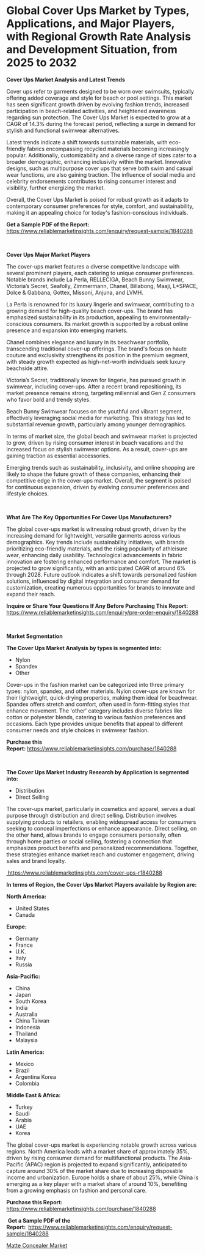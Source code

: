 <p><h1>Global Cover Ups Market by Types, Applications, and Major Players, with Regional Growth Rate Analysis and Development Situation, from 2025 to 2032</h1></p><p><strong>Cover Ups Market Analysis and Latest Trends</strong></p>
<p><p>Cover ups refer to garments designed to be worn over swimsuits, typically offering added coverage and style for beach or pool settings. This market has seen significant growth driven by evolving fashion trends, increased participation in beach-related activities, and heightened awareness regarding sun protection. The Cover Ups Market is expected to grow at a CAGR of 14.3% during the forecast period, reflecting a surge in demand for stylish and functional swimwear alternatives.</p><p>Latest trends indicate a shift towards sustainable materials, with eco-friendly fabrics encompassing recycled materials becoming increasingly popular. Additionally, customizability and a diverse range of sizes cater to a broader demographic, enhancing inclusivity within the market. Innovative designs, such as multipurpose cover ups that serve both swim and casual wear functions, are also gaining traction. The influence of social media and celebrity endorsements contributes to rising consumer interest and visibility, further energizing the market. </p><p>Overall, the Cover Ups Market is poised for robust growth as it adapts to contemporary consumer preferences for style, comfort, and sustainability, making it an appealing choice for today's fashion-conscious individuals.</p></p>
<p><strong>Get a Sample PDF of the Report:&nbsp;</strong> <a href="https://www.reliablemarketinsights.com/enquiry/request-sample/1840288?utm_campaign=3047&utm_medium=2&utm_source=Github&utm_content=ia&utm_term=05042025&utm_id=cover-ups">https://www.reliablemarketinsights.com/enquiry/request-sample/1840288</a></p>
<p>&nbsp;</p>
<p><strong>Cover Ups Major Market Players</strong></p>
<p><p>The cover-ups market features a diverse competitive landscape with several prominent players, each catering to unique consumer preferences. Notable brands include La Perla, RELLECIGA, Beach Bunny Swimwear, Victoria’s Secret, Seafolly, Zimmermann, Chanel, Billabong, Maaji, L*SPACE, Dolce & Gabbana, Gottex, Missoni, Anjuna, and LVMH.</p><p>La Perla is renowned for its luxury lingerie and swimwear, contributing to a growing demand for high-quality beach cover-ups. The brand has emphasized sustainability in its production, appealing to environmentally-conscious consumers. Its market growth is supported by a robust online presence and expansion into emerging markets.</p><p>Chanel combines elegance and luxury in its beachwear portfolio, transcending traditional cover-up offerings. The brand's focus on haute couture and exclusivity strengthens its position in the premium segment, with steady growth expected as high-net-worth individuals seek luxury beachside attire.</p><p>Victoria’s Secret, traditionally known for lingerie, has pursued growth in swimwear, including cover-ups. After a recent brand repositioning, its market presence remains strong, targeting millennial and Gen Z consumers who favor bold and trendy styles.</p><p>Beach Bunny Swimwear focuses on the youthful and vibrant segment, effectively leveraging social media for marketing. This strategy has led to substantial revenue growth, particularly among younger demographics.</p><p>In terms of market size, the global beach and swimwear market is projected to grow, driven by rising consumer interest in beach vacations and the increased focus on stylish swimwear options. As a result, cover-ups are gaining traction as essential accessories.</p><p>Emerging trends such as sustainability, inclusivity, and online shopping are likely to shape the future growth of these companies, enhancing their competitive edge in the cover-ups market. Overall, the segment is poised for continuous expansion, driven by evolving consumer preferences and lifestyle choices.</p></p>
<p>&nbsp;</p>
<p><strong>What Are The Key Opportunities For Cover Ups Manufacturers?</strong></p>
<p><p>The global cover-ups market is witnessing robust growth, driven by the increasing demand for lightweight, versatile garments across various demographics. Key trends include sustainability initiatives, with brands prioritizing eco-friendly materials, and the rising popularity of athleisure wear, enhancing daily usability. Technological advancements in fabric innovation are fostering enhanced performance and comfort. The market is projected to grow significantly, with an anticipated CAGR of around 6% through 2028. Future outlook indicates a shift towards personalized fashion solutions, influenced by digital integration and consumer demand for customization, creating numerous opportunities for brands to innovate and expand their reach.</p></p>
<p><strong>Inquire or Share Your Questions If Any Before Purchasing This Report:</strong> <a href="https://www.reliablemarketinsights.com/enquiry/pre-order-enquiry/1840288?utm_campaign=3047&utm_medium=2&utm_source=Github&utm_content=ia&utm_term=05042025&utm_id=cover-ups">https://www.reliablemarketinsights.com/enquiry/pre-order-enquiry/1840288</a></p>
<p>&nbsp;</p>
<p><strong>Market Segmentation</strong></p>
<p><strong>The Cover Ups Market Analysis by types is segmented into:</strong></p>
<p><ul><li>Nylon</li><li>Spandex</li><li>Other</li></ul></p>
<p><p>Cover-ups in the fashion market can be categorized into three primary types: nylon, spandex, and other materials. Nylon cover-ups are known for their lightweight, quick-drying properties, making them ideal for beachwear. Spandex offers stretch and comfort, often used in form-fitting styles that enhance movement. The 'other' category includes diverse fabrics like cotton or polyester blends, catering to various fashion preferences and occasions. Each type provides unique benefits that appeal to different consumer needs and style choices in swimwear fashion.</p></p>
<p><strong>Purchase this Report:&nbsp;</strong><a href="https://www.reliablemarketinsights.com/purchase/1840288?utm_campaign=3047&utm_medium=2&utm_source=Github&utm_content=ia&utm_term=05042025&utm_id=cover-ups">https://www.reliablemarketinsights.com/purchase/1840288</a></p>
<p>&nbsp;</p>
<p><strong>The Cover Ups Market Industry Research by Application is segmented into:</strong></p>
<p><ul><li>Distribution</li><li>Direct Selling</li></ul></p>
<p><p>The cover-ups market, particularly in cosmetics and apparel, serves a dual purpose through distribution and direct selling. Distribution involves supplying products to retailers, enabling widespread access for consumers seeking to conceal imperfections or enhance appearance. Direct selling, on the other hand, allows brands to engage consumers personally, often through home parties or social selling, fostering a connection that emphasizes product benefits and personalized recommendations. Together, these strategies enhance market reach and customer engagement, driving sales and brand loyalty.</p></p>
<p><a href="https://www.reliablemarketinsights.com/cover-ups-r1840288?utm_campaign=3047&utm_medium=2&utm_source=Github&utm_content=ia&utm_term=05042025&utm_id=cover-ups">&nbsp;https://www.reliablemarketinsights.com/cover-ups-r1840288</a></p>
<p><strong>In terms of Region, the Cover Ups Market Players available by Region are:</strong></p>
<p>
    <p> <strong> North America: </strong>
        <ul>
            <li>United States</li>
            <li>Canada</li>
        </ul>
        </p> 
    <p> <strong> Europe: </strong>
        <ul>
            <li>Germany</li>
            <li>France</li>
            <li>U.K.</li>
            <li>Italy</li>
            <li>Russia</li>
        </ul>
        </p> 
    <p> <strong> Asia-Pacific: </strong>
        <ul>
            <li>China</li>
            <li>Japan</li>
            <li>South Korea</li>
            <li>India</li>
            <li>Australia</li>
            <li>China Taiwan</li>
            <li>Indonesia</li>
            <li>Thailand</li>
            <li>Malaysia</li>
        </ul>
        </p> 
    <p> <strong> Latin America: </strong>
        <ul>
            <li>Mexico</li>
            <li>Brazil</li>
            <li>Argentina Korea</li>
            <li>Colombia</li>
        </ul>
        </p> 
    <p> <strong> Middle East & Africa: </strong>
        <ul>
            <li>Turkey</li>
            <li>Saudi</li>
            <li>Arabia</li>
            <li>UAE</li>
            <li>Korea</li>
        </ul>
    </p>
    </p>
<p><p>The global cover-ups market is experiencing notable growth across various regions. North America leads with a market share of approximately 35%, driven by rising consumer demand for multifunctional products. The Asia-Pacific (APAC) region is projected to expand significantly, anticipated to capture around 30% of the market share due to increasing disposable income and urbanization. Europe holds a share of about 25%, while China is emerging as a key player with a market share of around 10%, benefiting from a growing emphasis on fashion and personal care.</p></p>
<p><strong>Purchase this Report: </strong><a href="https://www.reliablemarketinsights.com/purchase/1840288?utm_campaign=3047&utm_medium=2&utm_source=Github&utm_content=ia&utm_term=05042025&utm_id=cover-ups">https://www.reliablemarketinsights.com/purchase/1840288</a></p>
<p>&nbsp;<strong>Get a Sample PDF of the Report:&nbsp;&nbsp;</strong><a href="https://www.reliablemarketinsights.com/enquiry/request-sample/1840288?utm_campaign=3047&utm_medium=2&utm_source=Github&utm_content=ia&utm_term=05042025&utm_id=cover-ups">https://www.reliablemarketinsights.com/enquiry/request-sample/1840288</a></p>
<p><strong></strong></p>
<p><p><a href="https://github.com/amoakuolaopa/Market-Research-Report-List-1/blob/main/matte-concealer-market.md?utm_campaign=3047&utm_medium=2&utm_source=Github&utm_content=ia&utm_term=05042025&utm_id=cover-ups">Matte Concealer Market</a></p></p>